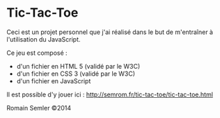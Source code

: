 Tic-Tac-Toe
=================

Ceci est un projet personnel que j'ai réalisé dans le but de m'entraîner à l'utilisation du JavaScript.

Ce jeu est composé :
- d'un fichier en HTML 5 (validé par le W3C)
- d'un fichier en CSS 3 (validé par le W3C)
- d'un fichier en JavaScript

Il est possible d'y jouer ici :
http://semrom.fr/tic-tac-toe/tic-tac-toe.html

Romain Semler ©2014
